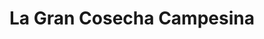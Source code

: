 ---
title: "La Gran Cosecha Campesina"
url: /bogota-d-c/la-gran-cosecha-campesina/
shop: Supermarkt
---
